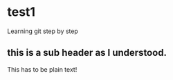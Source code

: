 # test1

Learning git step by step

## this is a sub header as I understood.

This has to be plain text!